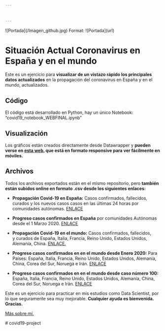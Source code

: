 ```yaml
---


---
```


<p>![Portada](/Imagen_github.jpg)
Format: ![Portada](url)</p>
<h1 id="situación-actual-coronavirus-en-españa-y-en-el-mundo">Situación Actual Coronavirus en España y en el mundo</h1>
<p>Este es un ejercicio para <strong>visualizar de un vistazo rápido los principales datos actualizados</strong> en la propagación del coronavirus en España y en el mundo, actualizados.</p>
<h2 id="código">Código</h2>
<p>El código está desarrollado en Python, hay un único Notebook: “covid19_notebook_WEBFINAL.ipynb”</p>
<h2 id="visualización">Visualización</h2>
<p>Los gráficos están creados directamente desde Datawrapper y <strong>pueden verse en <a href="https://www.socialdatascience.es/situacion-actual-coronavirus-en-el-mundo-y-espana/">esta web.</a> que está en formato responsive para ver fácilmente en móviles.</strong></p>
<h2 id="archivos">Archivos</h2>
<p>Todos los archivos exportados están en el mismo repositorio, pero <strong>también están subidos online en formato .csv desde los siguientes enlaces:</strong></p>
<ul>
<li>
<p><strong>Propagación Covid-19 en España:</strong> Casos confirmados, fallecidos,<br>
curados y los nuevos casos casos en las últimas 24 horas por<br>
comunidades autónomas. <a href="https://www.socialdatascience.es/info/covid19_spain_ccaa.csv">ENLACE</a></p>
</li>
<li>
<p><strong>Progreso casos confirmados en España</strong> por comunidades Autónomas desde el 1 Marzo 2020. <a href="https://www.socialdatascience.es/info/covid19_spain_ccaa_evolution2.csv">ENLACE</a></p>
</li>
<li>
<p><strong>Propagación Covid-19 en el mundo:</strong> Casos confirmados, fallecidos,<br>
y curados de España, Italia, Francia, Reino Unido, Estados Unidos, Alemania, China. <a href="https://www.socialdatascience.es/info/covid19_data_drive_actual.csv">ENLACE.</a></p>
</li>
<li>
<p><strong>Progreso casos confirmados en en el mundo desde Enero 2020:</strong> Para Países: España, Italia, Francia, Reino Unido, Estados Unidos, Alemania, China, Corea del Sur, Noruega e Irán. <a href="https://www.socialdatascience.es/info/covid19_data_drive_days.csv">ENLACE</a></p>
</li>
<li>
<p><strong>Progreso casos confirmados en en el mundo desde caso número 100:</strong> España, Italia, Francia, Reino Unido, Estados Unidos, Alemania, China, Corea del Sur, Noruega e Irán. <a href="https://www.socialdatascience.es/info/covid19_data_drive_from100.csv">ENLACE</a></p>
</li>
</ul>
<p>Este es un ejercicio para practicar en mis estudios como Data Scientist, por lo que seguramente sea muy mejorable. <strong>Cualquier ayuda es bienvenida. Gracias.</strong></p>
<p><a href="https://www.akakicreations.com">Más sobre mí.</a></p>
# covid19-project
<!--stackedit_data:
eyJoaXN0b3J5IjpbMTMzMDg5MzgwN119
-->
